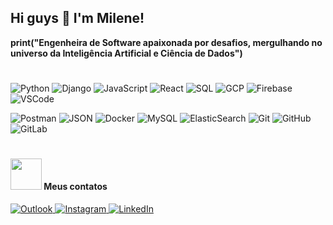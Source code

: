 ## Hi guys 👋 I'm Milene!

__print("Engenheira de Software apaixonada por desafios, mergulhando no universo da Inteligência Artificial e Ciência de Dados")__

#

![Python](https://img.shields.io/badge/-Python-black?style=flat-square&logo=Python)
![Django](https://img.shields.io/badge/-Django-000000?style=flat-square&logo=django)
![JavaScript](https://img.shields.io/badge/-JavaScript-black?style=flat-square&logo=javascript)
![React](https://img.shields.io/badge/-React-black?style=flat-square&logo=react)
![SQL](https://img.shields.io/badge/-SQL-000000?style=flat-square&logo=sql)
![GCP](https://img.shields.io/badge/-GCP-000000?style=flat-square&logo=google-cloud)
![Firebase](https://img.shields.io/badge/-Firebase-000000?style=flat-square&logo=firebase)
![VSCode](https://img.shields.io/badge/-VSCode-000000?style=flat-square&logo=visual-studio-code)<p>
![Postman](https://img.shields.io/badge/-Postman-000000?style=flat-square&logo=postman)
![JSON](https://img.shields.io/badge/-JSON-000000?style=flat-square&logo=json)
![Docker](https://img.shields.io/badge/-Docker-black?style=flat-square&logo=docker)
![MySQL](https://img.shields.io/badge/-MySQL-000000?style=flat-square&logo=mysql)
![ElasticSearch](https://img.shields.io/badge/-ElasticSearch-000000?style=flat-square&logo=elasticsearch)
![Git](https://img.shields.io/badge/-Git-black?style=flat-square&logo=git)
![GitHub](https://img.shields.io/badge/-GitHub-000000?style=flat-square&logo=github)
![GitLab](https://img.shields.io/badge/-GitLab-000000?style=flat-square&logo=gitlab)<p>

#

#### <img src="https://media.giphy.com/media/VgCDAzcKvsR6OM0uWg/giphy.gif" width="50"> Meus contatos

<a href="mailto:milene_martins@outlook.com">
  <img alt="Outlook" src="https://img.shields.io/badge/-milene_martins@outlook.com-000000?style=flat-square&logo=microsoft-outlook&logoColor=white">
</a>
<a href="https://www.instagram.com/techmi.martins/">
  <img alt="Instagram" src="https://img.shields.io/badge/-techmi.martins-000000?style=flat-square&logo=instagram&logoColor=white">
</a>
<a href="https://www.linkedin.com/in/milene-almeida-cordeiro-martins/">
  <img alt="LinkedIn" src="https://img.shields.io/badge/-Milene Martins-000000?style=flat-square&logo=linkedin&logoColor=white">
</a>





